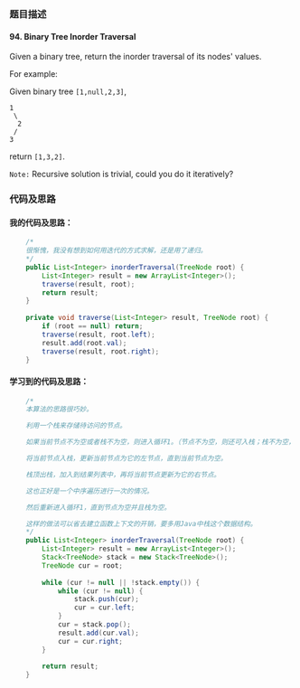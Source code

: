 ### 题目描述

#### 94. Binary Tree Inorder Traversal

Given a binary tree, return the inorder traversal of its nodes' values.

For example:

Given binary tree `[1,null,2,3]`,

    1
     \
      2
     /
    3

return `[1,3,2]`.

`Note:` Recursive solution is trivial, could you do it iteratively?

### 代码及思路

#### 我的代码及思路：

```java
    /*
    很惭愧，我没有想到如何用迭代的方式求解，还是用了递归。
    */
    public List<Integer> inorderTraversal(TreeNode root) {
        List<Integer> result = new ArrayList<Integer>();
        traverse(result, root);
        return result;
    }
    
    private void traverse(List<Integer> result, TreeNode root) {
        if (root == null) return;
        traverse(result, root.left);
        result.add(root.val);
        traverse(result, root.right);
    }
```

#### 学习到的代码及思路：

```java
    /*
    本算法的思路很巧妙。

    利用一个栈来存储待访问的节点。

    如果当前节点不为空或者栈不为空，则进入循环1。（节点不为空，则还可入栈；栈不为空，则还有节点待访问）

    将当前节点入栈，更新当前节点为它的左节点，直到当前节点为空。

    栈顶出栈，加入到结果列表中，再将当前节点更新为它的右节点。

    这也正好是一个中序遍历进行一次的情况。

    然后重新进入循环1，直到节点为空并且栈为空。

    这样的做法可以省去建立函数上下文的开销，要多用Java中栈这个数据结构。
    */
    public List<Integer> inorderTraversal(TreeNode root) {
        List<Integer> result = new ArrayList<Integer>();
        Stack<TreeNode> stack = new Stack<TreeNode>();
        TreeNode cur = root;
        
        while (cur != null || !stack.empty()) {
            while (cur != null) {
                stack.push(cur);
                cur = cur.left;
            }
            cur = stack.pop();
            result.add(cur.val);
            cur = cur.right;
        }
        
        return result;
    }
```